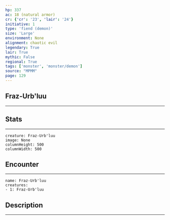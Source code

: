 ```yaml
---
hp: 337
ac: 18 (natural armor)
cr: {'cr': '23', 'lair': '24'}
initiative: 1
type: 'fiend (demon)'    
size: 'Large'
environment: None
alignment: chaotic evil
legendary: True
lair: True
mythic: False
regional: True
tags: ['monster', 'monster/demon']
source: "MPMM"
page: 129
---
```


## Fraz-Urb'luu
---



## Stats
---

```statblock
creature: Fraz-Urb'luu
image: None
columnHeight: 500
columnWidth: 500
```

## Encounter
---

```encounter-table
name: Fraz-Urb'luu
creatures:
- 1: Fraz-Urb'luu
```

## Description
---




